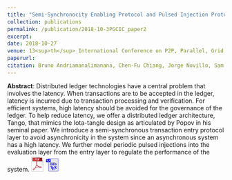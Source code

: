 ```yaml
---
title: "Semi-Synchronocity Enabling Protocol and Pulsed Injection Protocol for a Distributed Ledger System"
collection: publications
permalink: /publication/2018-10-3PGCIC_paper2
excerpt: 
date: 2018-10-27
venue: 13<sup>th</sup> International Conference on P2P, Parallel, Grid, Cloud and Internet Computing, Taichung, Taiwan
paperurl: 
citation: Bruno Andriamanalimanana, Chen-Fu Chiang, Jorge Novillo, Sam Sengupta, Ali Tekeoglu, <i>"Semi-Synchronocity Enabling Protocol and Pulsed Injection Protocol for a Distributed Ledger System", The 13<sup>th</sup> International Conference on P2P, Parallel, Grid, Cloud and Internet Computing (3PGCIC'18), October 27, 2018, Taichung, Taiwan</i>.
---
```

**Abstract**: Distributed ledger technologies have a central problem that involves the latency. When transactions are to be accepted in the ledger, latency is incurred due to transaction processing and verification. For efficient systems, high latency should be avoided for the governance of the ledger. To help reduce latency, we offer a distributed ledger architecture, Tango, that mimics the Iota-tangle design as articulated by Popov in his seminal paper. We introduce a semi-synchronous transaction entry protocol layer to avoid asynchronicity in the system since an asynchronous system has a high latency. We further model periodic pulsed injections into the evaluation layer from the entry layer to regulate the performance of the system.
<a href="https://www.dropbox.com/s/9k3qynuzeh69loy/Tango_Initiative_3PGCIC_2018.pdf?dl=0"><img src="../files/pdflogo.jpg" width="30"></a> <a href="../files/bibtexfiles/2018-10-3PGCIC_paper2.bib"><img src="../files/bibtexIcon.jpg" width="30"></a>

<!-- 

[//]: # ([Download paper here](http://))
Recommended citation: Bruno Andriamanalimanana, Chen-Fu Chiang, Jorge Novillo, Sam Sengupta, Ali Tekeoglu (2018). &quot;Semi-Synchronocity Enabling Protocol and Pulsed Injection Protocol For A Distributed Ledger System.&quot; <i>3PGCIC-2018</i>.
-->
